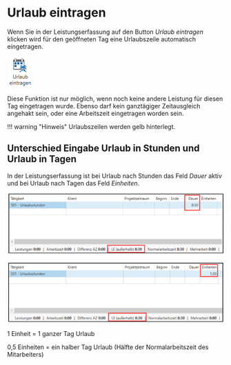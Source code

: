 # Urlaub eintragen

Wenn Sie in der Leistungserfassung auf den Button *Urlaub eintragen*
klicken wird für den geöffneten Tag eine Urlaubszeile automatisch
eingetragen.


![](<img/image54.png>)

Diese Funktion ist nur möglich, wenn noch keine andere Leistung für
diesen Tag eingetragen wurde. Ebenso darf kein ganztägiger Zeitausgleich
angehakt sein, oder eine Arbeitszeit eingetragen worden sein.

!!! warning "Hinweis"
    Urlaubszeilen werden gelb hinterlegt.

## Unterschied Eingabe Urlaub in Stunden und Urlaub in Tagen

In der Leistungserfassung ist bei Urlaub nach Stunden das Feld *Dauer*
aktiv und bei Urlaub nach Tagen das Feld *Einheiten*.


![](<img/image55.png>)


![](<img/image56.png>)

1 Einheit = 1 ganzer Tag Urlaub

0,5 Einheiten = ein halber Tag Urlaub (Hälfte der Normalarbeitszeit des
Mitarbeiters)